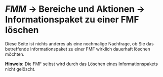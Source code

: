 # *FMM* → Bereiche und Aktionen → Informationspaket zu einer FMF löschen

Diese Seite ist nichts anderes als eine nochmalige Nachfrage,
ob Sie das betreffende Informationspaket zu einer FMF wirklich dauerhaft löschen möchten.

**Hinweis:** Die FMF selbst wird durch das Löschen eines Informationspakets nicht gelöscht.
